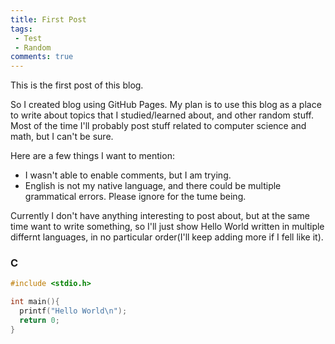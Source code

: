 ```yaml
---
title: First Post
tags:
 - Test
 - Random
comments: true
---
```


This is the first post of this blog.

<!--more-->
So I created blog using GitHub Pages. My plan is to use this blog as a place to write about topics that I studied/learned about, and other random stuff.
Most of the time I'll probably post stuff related to computer science and math, but I can't be sure.

Here are a few things I want to mention:
* I wasn't able to enable comments, but I am trying.
* English is not my native language, and there could be multiple grammatical errors. Please ignore for the tume being.

Currently I don't have anything interesting to post about, but at the same time want to write something, so I'll just show Hello World written in multiple differnt languages, in no particular order(I'll keep adding more if I fell like it).

### C
```c
#include <stdio.h>

int main(){
  printf("Hello World\n");
  return 0;
}
```
